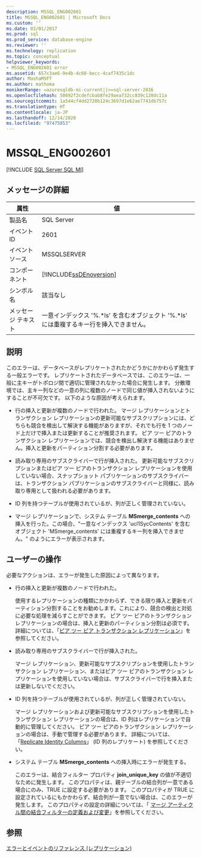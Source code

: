 ```yaml
---
description: MSSQL_ENG002601
title: MSSQL_ENG002601 | Microsoft Docs
ms.custom: ''
ms.date: 03/01/2017
ms.prod: sql
ms.prod_service: database-engine
ms.reviewer: ''
ms.technology: replication
ms.topic: conceptual
helpviewer_keywords:
- MSSQL_ENG002601 error
ms.assetid: 657c3ae6-9e4b-4c60-becc-4caf7435c1dc
author: MashaMSFT
ms.author: mathoma
monikerRange: =azuresqldb-mi-current||>=sql-server-2016
ms.openlocfilehash: 50892f2cdefcbab8fe29aea732cc839c128dc11a
ms.sourcegitcommit: 1a544cf4dd2720b124c3697d1e62ae7741db757c
ms.translationtype: HT
ms.contentlocale: ja-JP
ms.lasthandoff: 12/14/2020
ms.locfileid: "97475853"
---
```

# <a name="mssql_eng002601"></a>MSSQL_ENG002601
[!INCLUDE [SQL Server SQL MI](../../includes/applies-to-version/sql-asdbmi.md)]
    
## <a name="message-details"></a>メッセージの詳細  
  
|属性|値|  
|-|-|  
|製品名|SQL Server|  
|イベント ID|2601|  
|イベント ソース|MSSQLSERVER|  
|コンポーネント|[!INCLUDE[ssDEnoversion](../../includes/ssdenoversion-md.md)]|  
|シンボル名|該当なし|  
|メッセージ テキスト|一意インデックス '%.*ls' を含むオブジェクト '%.\*ls' には重複するキー行を挿入できません。|  
  
## <a name="explanation"></a>説明  
 このエラーは、データベースがレプリケートされたかどうかにかかわらず発生する一般エラーです。 レプリケートされたデータベースでは、このエラーは、一般に主キーがトポロジ間で適切に管理されなかった場合に発生します。 分散環境では、主キー列などの一意の列に複数のノードで同じ値が挿入されないようにすることが不可欠です。 以下のような原因が考えられます。  
  
-   行の挿入と更新が複数のノードで行われた。 マージ レプリケーションとトランザクション レプリケーションの更新可能なサブスクリプションには、どちらも競合を検出して解決する機能がありますが、それでも行を 1 つのノード上だけで挿入または更新することが推奨されます。 ピア ツー ピアのトランザクション レプリケーションでは、競合を検出し解決する機能はありません。挿入と更新をパーティション分割する必要があります。  
  
-   読み取り専用のサブスクライバーで行が挿入された。 更新可能なサブスクリプションまたはピア ツー ピアのトランザクション レプリケーションを使用していない場合、スナップショット パブリケーションのサブスクライバーは、トランザクション パブリケーションのサブスクライバーと同様に、読み取り専用として扱われる必要があります。  
  
-   ID 列を持つテーブルが使用されているが、列が正しく管理されていない。  
  
-   マージ レプリケーションで、システム テーブル **MSmerge_contents** への挿入を行った。この場合、"一意なインデックス 'ucl1SycContents' を含むオブジェクト 'MSmerge_contents' には重複するキー列を挿入できません。" のようにエラーが表示されます。  
  
## <a name="user-action"></a>ユーザーの操作  
 必要なアクションは、エラーが発生した原因によって異なります。  
  
-   行の挿入と更新が複数のノードで行われた。  
  
     使用するレプリケーションの種類にかかわらず、できる限り挿入と更新をパーティション分割することをお勧めします。これにより、競合の検出と対処に必要な処理を減らすことができます。 ピア ツー ピアのトランザクション レプリケーションの場合は、挿入と更新のパーティション分割は必須です。 詳細については、「[ピア ツー ピア トランザクション レプリケーション](../../relational-databases/replication/transactional/peer-to-peer-transactional-replication.md)」を参照してください。  
  
-   読み取り専用のサブスクライバーで行が挿入された。  
  
     マージ レプリケーション、更新可能なサブスクリプションを使用したトランザクション レプリケーション、またはピア ツー ピアのトランザクション レプリケーションを使用していない場合は、サブスクライバーで行を挿入または更新しないでください。  
  
-   ID 列を持つテーブルが使用されているが、列が正しく管理されていない。  
  
     マージ レプリケーションおよび更新可能なサブスクリプションを使用したトランザクション レプリケーションの場合は、ID 列はレプリケーションで自動的に管理してください。 ピア ツー ピアのトランザクション レプリケーションの場合は、手動で管理する必要があります。 詳細については、「[Replicate Identity Columns](../../relational-databases/replication/publish/replicate-identity-columns.md)」 (ID 列のレプリケート) を参照してください。  
  
-   システム テーブル **MSmerge_contents** への挿入時にエラーが発生する。  
  
     このエラーは、結合フィルター プロパティ **join_unique_key** の値が不適切なために発生します。 このプロパティは、親テーブルの結合列が一意である場合にのみ、TRUE に設定する必要があります。 このプロパティが TRUE に設定されているにもかかわらず、結合列が一意でない場合は、このエラーが発生します。 このプロパティの設定の詳細については、「 [マージ アーティクル間の結合フィルターの定義および変更](../../relational-databases/replication/publish/define-and-modify-a-join-filter-between-merge-articles.md)」を参照してください。  
  
## <a name="see-also"></a>参照  
 [エラーとイベントのリファレンス &#40;レプリケーション&#41;](../../relational-databases/replication/errors-and-events-reference-replication.md)  
  
  
